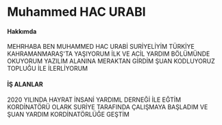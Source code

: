 <!DOCTYPE html>
<html lang="en">
<head>
    <meta charset="UTF-8">
    <meta http-equiv="X-UA-Compatible" content="IE=edge">
    <meta name="viewport" content="width=device-width, initial-scale=1.0">
    
</head>
<body>
<!--
   HTML KODLARI
-->
    <h1> Muhammed HAC URABI </h1>

   <h4> Hakkımda </h4>
<p> MEHRHABA BEN MUHAMMED HAC URABİ  SURİYELİYİM  TÜRKİYE KAHRAMANMARAŞ'TA YAŞIYORUM İLK VE ACİL YARDIM BÖLÜMÜNDE OKUYORUM YAZILIM ALANINA MERAKTAN GİRDİM  ŞUAN KODLUYORUZ TOPLUĞU İLE İLERLİYORUM </p>

<h4> İŞ ALANLAR  </h4>
<P> 
2020 YILINDA HAYRAT İNSANİ YARDIML DERNEĞİ İLE EĞTİM KORDİNATÖRÜ OLARK SURİYE TARAFINDA ÇALIŞMAYA BAŞLADIM VE ŞUAN YARDIM KORDİNATÖRLÜĞE GEŞTİM 
</P>

</body>
</html>
